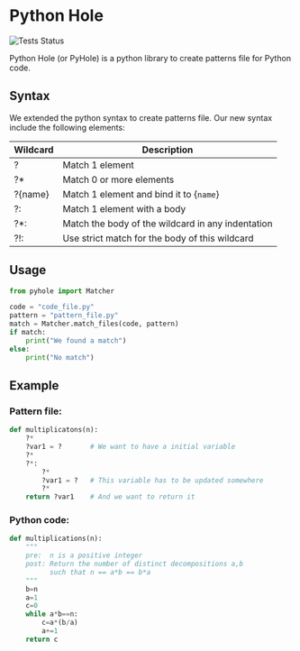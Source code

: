 # Python Hole

![Tests Status](https://github.com/JulienLie/python-hole/actions/workflows/python-app.yml/badge.svg?event=push)

Python Hole (or PyHole) is a python library to create patterns file for Python code.

## Syntax

We extended the python syntax to create patterns file. Our new syntax include the following elements:

| Wildcard | Description                                       |
|----------|---------------------------------------------------|
| ?        | Match 1 element                                   |
| ?*       | Match 0 or more elements                          |
| ?{name}  | Match 1 element and bind it to {``name``}         |
| ?:       | Match 1 element with a body                       |
| ?*:      | Match the body of the wildcard in any indentation |
| ?!:      | Use strict match for the body of this wildcard    |

## Usage

```python
from pyhole import Matcher

code = "code_file.py"
pattern = "pattern_file.py"
match = Matcher.match_files(code, pattern)
if match:
    print("We found a match")
else:
    print("No match")
```

## Example

### Pattern file:
```python
def multiplicatons(n):
    ?*
    ?var1 = ?       # We want to have a initial variable
    ?*
    ?*:
        ?*
        ?var1 = ?   # This variable has to be updated somewhere
        ?*
    return ?var1    # And we want to return it
```

### Python code:
```python
def multiplications(n):
    """
    pre:  n is a positive integer
    post: Return the number of distinct decompositions a,b 
          such that n == a*b == b*a
    """
    b=n
    a=1
    c=0
    while a*b==n:
        c=a*(b/a)
        a+=1
    return c
```
